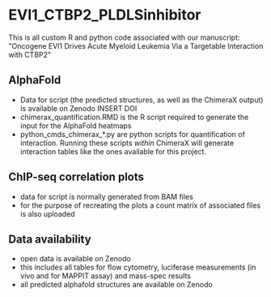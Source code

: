 # EVI1_CTBP2_PLDLSinhibitor

This is all custom R and python code associated with our manuscript:
"Oncogene EVI1 Drives Acute Myeloid Leukemia Via a Targetable Interaction with CTBP2"

## AlphaFold

* Data for script (the predicted structures, as well as the ChimeraX output) is available on Zenodo INSERT DOI
* chimerax_quantification.RMD is the R script required to generate the input for the AlphaFold heatmaps
* python_cmds_chimerax_*.py are python scripts for quantification of interaction. Running these scripts *within* ChimeraX will generate interaction tables like the ones available for this project. 

## ChIP-seq correlation plots
* data for script is normally generated from BAM files
* for the purpose of recreating the plots a count matrix of associated files is also uploaded

## Data availability
* open data is available on Zenodo
* this includes all tables for flow cytometry, luciferase measurements (in vivo and for MAPPIT assay) and mass-spec results
* all predicted alphafold structures are available on Zenodo
